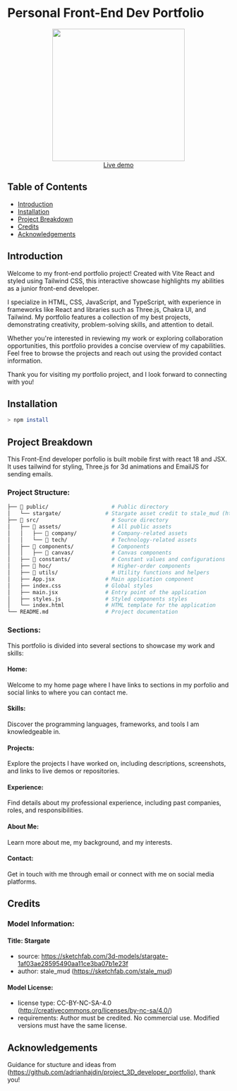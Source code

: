 # Personal Front-End Dev Portfolio

<div align="center">
  <img src="https://drive.google.com/uc?export=view&id=1on8sXOkyyQL8e9ujhim3wYG5VjGVBCVF" height="300px">  
</div>

<div align="center">
  <a href="https://catvasion.github.io/portfolio/"> Live demo</a>
</div>

## Table of Contents
- [Introduction](#introduction)
- [Installation](#installation)
- [Project Breakdown](#project-breakdown)
- [Credits](#credits)
- [Acknowledgements](#acknowledgements)

## Introduction
Welcome to my front-end portfolio project! Created with Vite React and styled using Tailwind CSS, this interactive showcase highlights my abilities as a junior front-end developer.

I specialize in HTML, CSS, JavaScript, and TypeScript, with experience in frameworks like React and libraries such as Three.js, Chakra UI, and Tailwind. My portfolio features a collection of my best projects, demonstrating creativity, problem-solving skills, and attention to detail.

Whether you're interested in reviewing my work or exploring collaboration opportunities, this portfolio provides a concise overview of my capabilities. Feel free to browse the projects and reach out using the provided contact information.

Thank you for visiting my portfolio project, and I look forward to connecting with you!

## Installation 
```sh
> npm install
```
## Project Breakdown

This Front-End developer porfolio is built mobile first with react 18 and JSX. It uses tailwind for styling, Three.js for 3d animations and EmailJS for sending emails.

### Project Structure:
``` sh
├── 📂 public/                    # Public directory
│   └── stargate/              # Stargate asset credit to stale_mud (https://sketchfab.com/stale_mud)
├── 📂 src/                       # Source directory
│   ├── 📂 assets/                # All public assets
│   │   ├── 📂 company/           # Company-related assets
│   │   └── 📂 tech/              # Technology-related assets
│   ├── 📂 components/            # Components
│   │   ├── 📂 canvas/            # Canvas components
│   ├── 📂 constants/             # Constant values and configurations
│   ├── 📂 hoc/                   # Higher-order components
│   ├── 📂 utils/                 # Utility functions and helpers
│   ├── App.jsx                # Main application component
│   ├── index.css              # Global styles
│   ├── main.jsx               # Entry point of the application
│   ├── styles.js              # Styled components styles
│   └── index.html             # HTML template for the application
└── README.md                  # Project documentation
```
### Sections:

This portfolio is divided into several sections to showcase my work and skills:

#### Home: 
Welcome to my home page where I have links to sections in my porfolio and social links to where you can contact me.
#### Skills: 
Discover the programming languages, frameworks, and tools I am knowledgeable in.
#### Projects: 
Explore the projects I have worked on, including descriptions, screenshots, and links to live demos or repositories.
#### Experience: 
Find details about my professional experience, including past companies, roles, and responsibilities.
#### About Me: 
Learn more about me, my background, and my interests.
#### Contact: 
Get in touch with me through email or connect with me on social media platforms.

## Credits


### Model Information:
 #### Title:	Stargate
* source:	https://sketchfab.com/3d-models/stargate-1af03ae28595490aa11ce3ba07b1e23f
* author:	stale_mud (https://sketchfab.com/stale_mud)

#### Model License:
* license type:	CC-BY-NC-SA-4.0 (http://creativecommons.org/licenses/by-nc-sa/4.0/)
* requirements:	Author must be credited. No commercial use. Modified versions must have the same license.


## Acknowledgements

Guidance for stucture and ideas from (https://github.com/adrianhajdin/project_3D_developer_portfolio), thank you!

